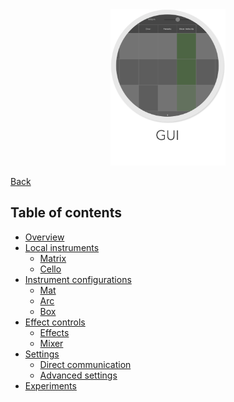 <div align="center">
  <img src="../images/gui.png" alt="gui" height="250px">
</div>

[Back](../../README.md)

## Table of contents
- [Overview](Documentation/gui/OVERVIEW.md)
- [Local instruments](Documentation/gui/LOCAL_INSTRUMENTS.md)
  * [Matrix](Documentation/gui/MATRIX.md)
  * [Cello](Documentation/gui/CELLO.md)
- [Instrument configurations](Documentation/gui/INSTRUMENT_CONFIGURATIONS.md)
  * [Mat](Documentation/gui/MAT.md)
  * [Arc](Documentation/gui/ARC.md)
  * [Box](Documentation/gui/BOX.md)
- [Effect controls](Documentation/gui/EFFECT_CONTROLS.md)
  * [Effects](Documentation/gui/EFFECT_CONTROLS.md#effects)
  * [Mixer](Documentation/gui/EFFECT_CONTROLS.md#mixer)
- [Settings](Documentation/gui/SETTINGS.md)
  * [Direct communication](Documentation/gui/SETTINGS.md#direct-communication)
  * [Advanced settings](Documentation/gui/SETTINGS.md#advanced-settings)
- [Experiments](Documentation/gui/EXPERIMENTS.md)
